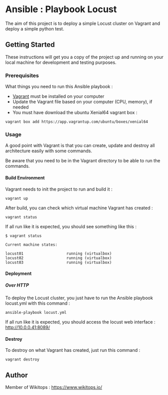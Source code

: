 # Ansible : Playbook Locust
The aim of this project is to deploy a simple Locust cluster on Vagrant and deploy a simple python test.

## Getting Started

These instructions will get you a copy of the project up and running on your local machine for development and testing purposes.

### Prerequisites

What things you need to run this Ansible playbook :

* [Vagrant](https://www.vagrantup.com/docs/installation/) must be installed on your computer
* Update the Vagrant file based on your computer (CPU, memory), if needed
* You must have download the ubuntu Xenial64 vagrant box :

```
vagrant box add https://app.vagrantup.com/ubuntu/boxes/xenial64
```

### Usage

A good point with Vagrant is that you can create, update and destroy all architecture easily with some commands.

Be aware that you need to be in the Vagrant directory to be able to run the commands.

#### Build Environment

Vagrant needs to init the project to run and build it :

```
vagrant up
```

After build, you can check which virtual machine Vagrant has created :

```
vagrant status
```

If all run like it is expected, you should see something like this :

```
$ vagrant status

Current machine states:

locust01                   running (virtualbox)
locust02                   running (virtualbox)
locust03                   running (virtualbox)
```

#### Deployment

##### Over HTTP

To deploy the Locust cluster, you just have to run the Ansible playbook locust.yml with this command :

```
ansible-playbook locust.yml
```

If all run like it is expected, you should access the locust web interface : http://10.0.0.41:8089/

#### Destroy

To destroy on what Vagrant has created, just run this command :

```
vagrant destroy
```

## Author

Member of Wikitops : https://www.wikitops.io/
